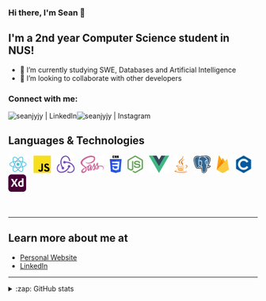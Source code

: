 ### Hi there, I'm Sean 👋

## I'm a 2nd year Computer Science student in NUS!

- 🌱 I’m currently studying SWE, Databases and Artificial Intelligence
- 🔭 I’m looking to collaborate with other developers

### Connect with me:
<!-- [<img align="left" alt="<my website>.com" src="https://raw.githubusercontent.com/iconic/open-iconic/master/svg/globe.svg" />][website] -->
[<img align="left" alt="seanjyjy | LinkedIn" src="https://img.shields.io/badge/linkedin-%230077B5.svg?&style=for-the-badge&logo=linkedin&logoColor=white" />][linkedin]
[<img align="left" alt="seanjyjy | Instagram" src="https://img.shields.io/badge/instagram-%23E4405F.svg?&style=for-the-badge&logo=instagram&logoColor=white" />][instagram]
<!-- [<img align="left" alt="seanjyjy | Medium" src="https://img.shields.io/badge/medium-%2312100E.svg?&style=for-the-badge&logo=medium&logoColor=white" />][medium] -->

<br />

## Languages & Technologies

<div>
  <a href="https://reactjs.org/" title="React"><img src="images/react.svg" height="35" width="auto" /></a>
  &nbsp;
  <a href="https://www.javascript.com/" title="JavaScript"><img src="images/javascript.svg" height="35" width="auto" /></a>
  &nbsp;
  <a href="https://redux.js.org" title="Redux"><img src="images/redux.svg" height="35" width="auto" /></a>
  &nbsp;
    <a href="https://sass-lang.com/" title="Sass"><img src="images/sass.svg" height="35" width="auto" /></a>
    &nbsp;
      <a href="https://github.com/topics/css" title="CSS"><img src="images/css.svg" height="35" width="auto" /></a>
      &nbsp;
  <a href="https://nodejs.org/en/" title="NodeJs"><img src="images/nodejs.svg" height="35" width="auto" /></a>
  &nbsp;
      <a href="https://vuejs.org/" title="Vue"><img src="images/vue.svg" height="35" width="auto" /></a>
      &nbsp;
  <a href="https://www.java.com/en/" title="Java"><img src="images/java.svg" height="35" width="auto"/></a>
    &nbsp;
        <a href="https://www.postgresql.org/" title="PostgreSQL"><img src="images/psql.svg" height="35" width="auto" /></a>
        &nbsp;
    <a href="https://firebase.google.com/" title="Firebase"><img src="images/firebase.svg" height="35" width="auto" /></a>
    &nbsp;
  <a href="https://en.wikipedia.org/wiki/C%2B%2B" title="c"><img src="images/c.svg" height="35" width="auto" /></a>
  &nbsp;   
  <a href="https://www.adobe.com/sea/products/xd.html" title="Adobe XD"><img src="images/adobexd.svg" height="35" width="auto" /></a>
</div>

<br />
<br />

---

## Learn more about me at

- [Personal Website](https://seanjyjy.github.io/me/)
- [LinkedIn](https://www.linkedin.com/in/jyjy98/)

---

<details>
  
  <summary>:zap: GitHub stats</summary>
  <img alt="Sean's Github stats" src="https://github-readme-stats.vercel.app/api?username=seanjyjy&show_icons=true&theme=material-palenight" />
  <div><img alt="Sean's Most Used Languages" src="https://github-readme-stats.vercel.app/api/top-langs/?username=seanjyjy&count_private=true" /></div>
</details>

<!-- [website]: <my website> -->
[instagram]: https://www.instagram.com/seanthemeh/
[linkedin]: https://www.linkedin.com/in/jyjy98/
